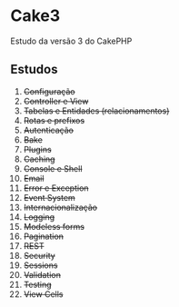 # Cake3

Estudo da versão 3 do CakePHP

## Estudos

1. ~~Configuração~~
2. ~~Controller e View~~
3. ~~Tabelas e Entidades (relacionamentos)~~
4. ~~Rotas e prefixos~~
5. ~~Autenticação~~
6. ~~Bake~~
7. ~~Plugins~~
8. ~~Caching~~
9. ~~Console e Shell~~
10. ~~Email~~
11. ~~Error e Exception~~
12. ~~Event System~~
13. ~~Internacionalização~~
14. ~~Logging~~
15. ~~Modeless forms~~
16. ~~Pagination~~
17. ~~REST~~
18. ~~Security~~
19. ~~Sessions~~
20. ~~Validation~~
21. ~~Testing~~
22. ~~View Cells~~
